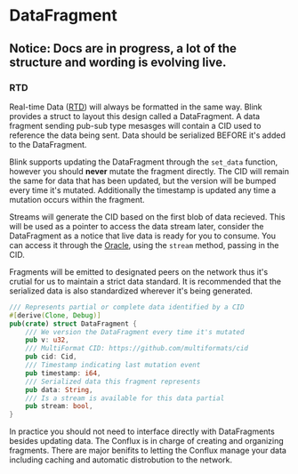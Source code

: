 # DataFragment

## Notice: Docs are in progress, a lot of the structure and wording is evolving live.

### RTD 
Real-time Data ([RTD](https://en.wikipedia.org/wiki/Real-time_data)) will always be formatted in the same way. Blink provides a struct to layout this design called a DataFragment. A data fragment sending pub-sub type mesasges will contain a CID used to reference the data being sent. Data should be serialized BEFORE it's added to the DataFragment. 

Blink supports updating the DataFragment through the `set_data` function, however you should **never** mutate the fragment directly. The CID will remain the same for data that has been updated, but the version will be bumped every time it's mutated. Additionally the timestamp is updated any time a mutation occurs within the fragment.

Streams will generate the CID based on the first blob of data recieved. This will be used as a pointer to access the data stream later, consider the DataFragment as a notice that live data is ready for you to consume. You can access it through the [Oracle](https://tbd.tbd), using the `stream` method, passing in the CID.

Fragments will be emitted to designated peers on the network thus it's crutial for us to maintain a strict data standard. It is recommended that the serialized data is also standardized wherever it's being generated.

```rust
/// Represents partial or complete data identified by a CID
#[derive(Clone, Debug)]
pub(crate) struct DataFragment {
    /// We version the DataFragment every time it's mutated
    pub v: u32,
    /// MultiFormat CID: https://github.com/multiformats/cid
    pub cid: Cid,
    /// Timestamp indicating last mutation event
    pub timestamp: i64,
    /// Serialized data this fragment represents
    pub data: String,
    /// Is a stream is available for this data partial
    pub stream: bool,
}

```

In practice you should not need to interface directly with DataFragments besides updating data. The Conflux is in charge of creating and organizing fragments. There are major benifits to letting the Conflux manage your data including caching and automatic distrobution to the network.